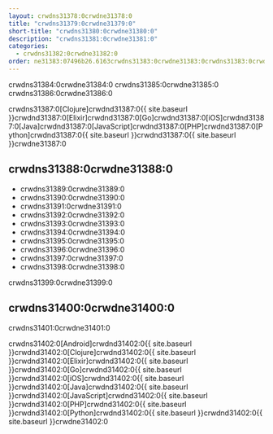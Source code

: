 ```yaml
---
layout: crwdns31378:0crwdne31378:0
title: "crwdns31379:0crwdne31379:0"
short-title: "crwdns31380:0crwdne31380:0"
description: "crwdns31381:0crwdne31381:0"
categories:
  - crwdns31382:0crwdne31382:0
order: ne31383:07496b26.6163crwdns31383:0crwdne31383:0crwdns31383:0crwdne31383:054crwdns31383:0crwdne31383:0
---
```

crwdns31384:0crwdne31384:0 crwdns31385:0crwdne31385:0 crwdns31386:0crwdne31386:0

crwdns31387:0[Clojure]crwdnd31387:0{{ site.baseurl }}crwdnd31387:0[Elixir]crwdnd31387:0[Go]crwdnd31387:0[iOS]crwdnd31387:0[Java]crwdnd31387:0[JavaScript]crwdnd31387:0[PHP]crwdnd31387:0[Python]crwdnd31387:0{{ site.baseurl }}crwdnd31387:0{{ site.baseurl }}crwdne31387:0

## crwdns31388:0crwdne31388:0

- crwdns31389:0crwdne31389:0
- crwdns31390:0crwdne31390:0
- crwdns31391:0crwdne31391:0
- crwdns31392:0crwdne31392:0
- crwdns31393:0crwdne31393:0
- crwdns31394:0crwdne31394:0
- crwdns31395:0crwdne31395:0
- crwdns31396:0crwdne31396:0
- crwdns31397:0crwdne31397:0
- crwdns31398:0crwdne31398:0

crwdns31399:0crwdne31399:0

## crwdns31400:0crwdne31400:0

crwdns31401:0crwdne31401:0

crwdns31402:0[Android]crwdnd31402:0{{ site.baseurl }}crwdnd31402:0[Clojure]crwdnd31402:0{{ site.baseurl }}crwdnd31402:0[Elixir]crwdnd31402:0{{ site.baseurl }}crwdnd31402:0[Go]crwdnd31402:0{{ site.baseurl }}crwdnd31402:0[iOS]crwdnd31402:0{{ site.baseurl }}crwdnd31402:0[Java]crwdnd31402:0{{ site.baseurl }}crwdnd31402:0[JavaScript]crwdnd31402:0{{ site.baseurl }}crwdnd31402:0[PHP]crwdnd31402:0{{ site.baseurl }}crwdnd31402:0[Python]crwdnd31402:0{{ site.baseurl }}crwdnd31402:0{{ site.baseurl }}crwdne31402:0